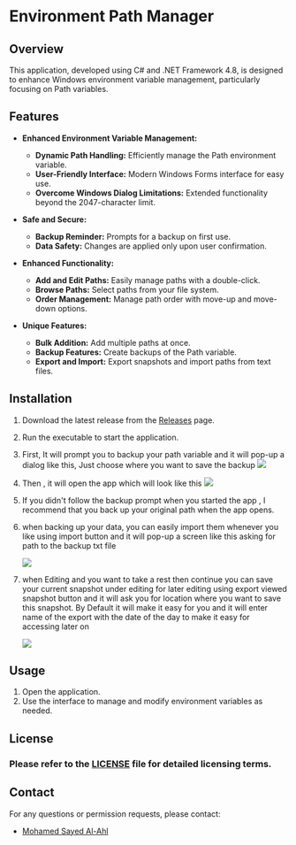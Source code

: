 # Environment Path Manager

## Overview

This application, developed using C# and .NET Framework 4.8, is designed to enhance Windows environment variable management, particularly focusing on Path variables.

## Features

- **Enhanced Environment Variable Management:**
  
  - **Dynamic Path Handling:** Efficiently manage the Path environment variable.
  - **User-Friendly Interface:** Modern Windows Forms interface for easy use.
  - **Overcome Windows Dialog Limitations:** Extended functionality beyond the 2047-character limit.

- **Safe and Secure:**
  
  - **Backup Reminder:** Prompts for a backup on first use.
  - **Data Safety:** Changes are applied only upon user confirmation.

- **Enhanced Functionality:**
  
  - **Add and Edit Paths:** Easily manage paths with a double-click.
  - **Browse Paths:** Select paths from your file system.
  - **Order Management:** Manage path order with move-up and move-down options.

- **Unique Features:**
  
  - **Bulk Addition:** Add multiple paths at once.
  - **Backup Features:** Create backups of the Path variable.
  - **Export and Import:** Export snapshots and import paths from text files.

## Installation

1. Download the latest release from the [Releases](https://github.com/Mohamed-SayedAlAhl/EnvironmentPathManager/releases) page.
2. Run the executable to start the application.
3. First, It will prompt you to backup your path variable and it will pop-up a dialog like this, Just choose where you want to save the backup
   ![](C:\Users\Eng.Mohamed%20Ahmed\Desktop\New%20folder\030.jpg)

4. Then , it will open the app which will look like this 
   ![](C:\Users\Eng.Mohamed%20Ahmed\Desktop\New%20folder\027.jpg)
5. If you didn't follow the backup prompt when you started the app , I recommend that you back up your original path when the app opens. 

6. when backing up your data, you can easily import them whenever you like using import button and it will pop-up  a screen like this asking for path to the backup txt file
   
   ![](C:\Users\Eng.Mohamed%20Ahmed\Desktop\New%20folder\028.jpg)

7. when Editing and you want to take a rest then continue you can save your current snapshot under editing for later editing using export viewed snapshot button and it will ask you for location where you want to save this snapshot. By Default it will make it easy for you and it will enter name of the export with the date of the day to make it easy for accessing later on
   
   ![](C:\Users\Eng.Mohamed%20Ahmed\Desktop\New%20folder\029.jpg)

## Usage

1. Open the application.
2. Use the interface to manage and modify environment variables as needed.

## License

### Please refer to the [LICENSE](https://github.com/Mohamed-SayedAlAhl/EnvironmentPathManager/blob/main/LICENSE) file for detailed licensing terms.

## Contact

For any questions or permission requests, please contact:

- [Mohamed Sayed Al-Ahl](https://www.linkedin.com/in/mohamed-sayedalahl/)
